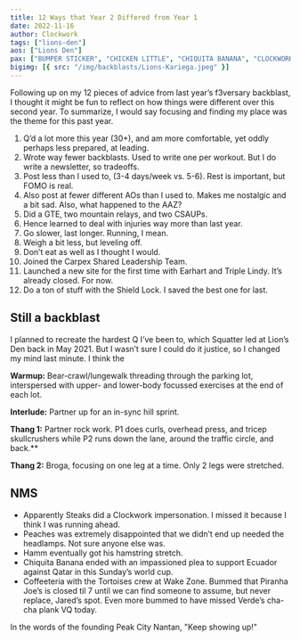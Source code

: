 ```yaml
---
title: 12 Ways that Year 2 Differed from Year 1
date: 2022-11-16
author: Clockwork
tags: ["lions-den"]
aos: ["Lions Den"]
pax: ["BUMPER STICKER", "CHICKEN LITTLE", "CHIQUITA BANANA", "CLOCKWORK", "DECAL", "HAMM", "I-BEAM", "IMP", "PEACHES", "QUEEQUEG", "RAMSAY", "RED RYDER", "SLIM SHADY", "SNOOKI", "STEAKS", "TRIPLE LINDY", "WAHOO", "YAHOO"]
bigimg: [{ src: "/img/backblasts/Lions-Kariega.jpeg" }]
---
```


Following up on my 12 pieces of advice from last year’s f3versary backblast, I thought it might be fun to reflect on how things were different over this second year. To summarize, I would say focusing and finding my place was the theme for this past year.

1. Q’d a lot more this year (30+), and am more comfortable, yet oddly perhaps less prepared, at leading.
2. Wrote way fewer backblasts. Used to write one per workout. But I do write a newsletter, so tradeoffs.
3. Post less than I used to, (3-4 days/week vs. 5-6). Rest is important, but FOMO is real.
4. Also post at fewer different AOs than I used to. Makes me nostalgic and a bit sad. Also, what happened to the AAZ?
5. Did a GTE, two mountain relays, and two CSAUPs.
6. Hence learned to deal with injuries way more than last year.
7. Go slower, last longer. Running, I mean.
8. Weigh a bit less, but leveling off.
9. Don’t eat as well as I thought I would.
10. Joined the Carpex Shared Leadership Team.
11. Launched a new site for the first time with Earhart and Triple Lindy. It’s already closed. For now.
12. Do a ton of stuff with the Shield Lock. I saved the best one for last.

## Still a backblast

I planned to recreate the hardest Q I’ve been to, which Squatter led at Lion’s Den back in May 2021. But I wasn’t sure I could do it justice, so I changed my mind last minute. I think the

**Warmup:** Bear-crawl/lungewalk threading through the parking lot, interspersed with upper- and lower-body focussed exercises at the end of each lot.

**Interlude:** Partner up for an in-sync hill sprint.

**Thang 1:** Partner rock work. P1 does curls, overhead press, and tricep skullcrushers while P2 runs down the lane, around the traffic circle, and back.\*\*

**Thang 2:** Broga, focusing on one leg at a time. Only 2 legs were stretched.

## NMS

- Apparently Steaks did a Clockwork impersonation. I missed it because I think I was running ahead.
- Peaches was extremely disappointed that we didn’t end up needed the headlamps. Not sure anyone else was.
- Hamm eventually got his hamstring stretch.
- Chiquita Banana ended with an impassioned plea to support Ecuador against Qatar in this Sunday’s world cup.
- Coffeeteria with the Tortoises crew at Wake Zone. Bummed that Piranha Joe’s is closed til 7 until we can find someone to assume, but never replace, Jared’s spot. Even more bummed to have missed Verde’s cha-cha plank VQ today.

In the words of the founding Peak City Nantan, "Keep showing up!"
